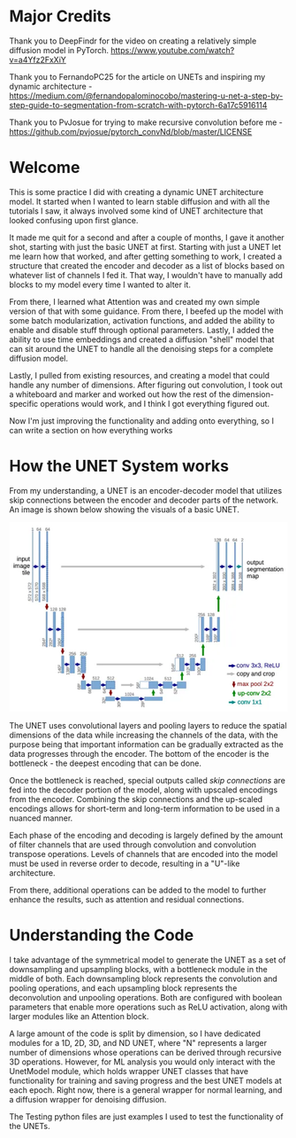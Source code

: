 # Major Credits

Thank you to DeepFindr for the video on creating a relatively simple diffusion model in PyTorch. 
https://www.youtube.com/watch?v=a4Yfz2FxXiY

Thank you to FernandoPC25 for the article on UNETs and inspiring my dynamic architecture - https://medium.com/@fernandopalominocobo/mastering-u-net-a-step-by-step-guide-to-segmentation-from-scratch-with-pytorch-6a17c5916114

Thank you to PvJosue for trying to make recursive convolution before me - https://github.com/pvjosue/pytorch_convNd/blob/master/LICENSE

# Welcome

This is some practice I did with creating a dynamic UNET architecture model. It started when I wanted to learn stable
diffusion and with all the tutorials I saw, it always involved some kind of UNET architecture that looked confusing
upon first glance. 

It made me quit for a second and after a couple of months, I gave it another shot, starting with just the basic UNET
at first. Starting with just a UNET let me learn how that worked, and after getting something to work, I created a
structure that created the encoder and decoder as a list of blocks based on whatever list of channels I fed it. That
way, I wouldn't have to manually add blocks to my model every time I wanted to alter it.

From there, I learned what Attention was and created my own simple version of that with some guidance. From there, I
beefed up the model with some batch modularization, activation functions, and added the ability to enable and disable
stuff through optional parameters. Lastly, I added the ability to use time embeddings and created a diffusion "shell"
model that can sit around the UNET to handle all the denoising steps for a complete diffusion model.

Lastly, I pulled from existing resources, and creating a model that could handle any number of dimensions. After
figuring out convolution, I took out a whiteboard and marker and worked out how the rest of the dimension-specific
operations would work, and I think I got everything figured out.

Now I'm just improving the functionality and adding onto everything, so I can write a section on how everything works

# How the UNET System works

From my understanding, a UNET is an encoder-decoder model that utilizes skip connections between the encoder and
decoder parts of the network. An image is shown below showing the visuals of a basic UNET.

![Basic UNET Architecture](./readme_resources/unet_basic.png)

The UNET uses convolutional layers and pooling layers to reduce the spatial dimensions of the data while increasing
the channels of the data, with the purpose being that important information can be gradually extracted as the data
progresses through the encoder. The bottom of the encoder is the bottleneck - the deepest encoding that can be done.

Once the bottleneck is reached, special outputs called _skip connections_ are fed into the decoder portion of the model,
along with upscaled encodings from the encoder. Combining the skip connections and the up-scaled encodings allows for
short-term and long-term information to be used in a nuanced manner.

Each phase of the encoding and decoding is largely defined by the amount of filter channels that are used through
convolution and convolution transpose operations. Levels of channels that are encoded into the model must be used in
reverse order to decode, resulting in a "U"-like architecture.

From there, additional operations can be added to the model to further enhance the results, such as attention and 
residual connections.

# Understanding the Code

I take advantage of the symmetrical model to generate the UNET as a set of downsampling and upsampling blocks, with
a bottleneck module in the middle of both. Each downsampling block represents the convolution and pooling operations,
and each upsampling block represents the deconvolution and unpooling operations. Both are configured with boolean
parameters that enable more operations such as ReLU activation, along with larger modules like an Attention block.

A large amount of the code is split by dimension, so I have dedicated modules for a 1D, 2D, 3D, and ND UNET, where "N"
represents a larger number of dimensions whose operations can be derived through recursive 3D operations. However,
for ML analysis you would only interact with the UnetModel module, which holds wrapper UNET classes that have 
functionality for training and saving progress and the best UNET models at each epoch. Right now, there is a general 
wrapper for normal learning, and a diffusion wrapper for denoising diffusion.

The Testing python files are just examples I used to test the functionality of the UNETs.

